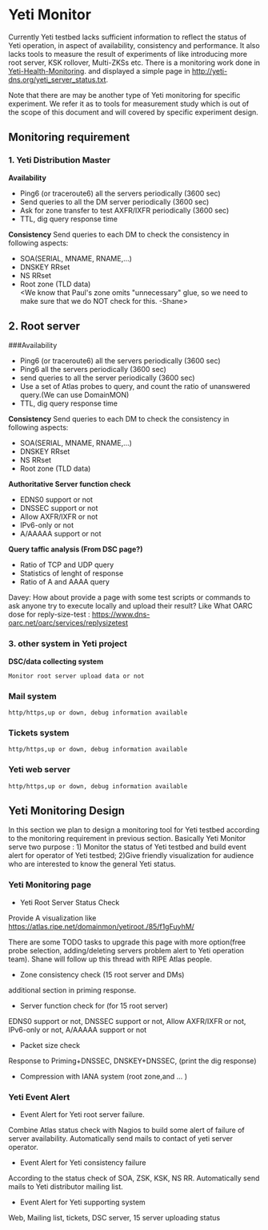 # Yeti Monitor


Currently Yeti testbed lacks sufficient information to reflect the status 
of Yeti operation, in aspect of availability, consistency and performance.
It also lacks tools to measure the result of experiments of like introducing 
more root server, KSK rollover, Multi-ZKSs etc. There is a monitoring work done in [Yeti-Health-Monitoring](https://github.com/BII-Lab/Yeti-Project/blob/master/doc/Yeti-Health-Monitoring.md). 
and displayed a simple page in http://yeti-dns.org/yeti_server_status.txt. 

Note that there are may be another type of Yeti monitoring for specific experiment.
We refer it as to tools for measurement study which is out of the scope of this 
document and will covered by specific experiment design.

## Monitoring requirement 

### 1. Yeti Distribution Master 

**Availability**

* Ping6 (or traceroute6) all the servers periodically (3600 sec)
* Send queries to all the DM server periodically (3600 sec)
* Ask for zone transfer to test AXFR/IXFR periodically (3600 sec)
* TTL, dig query response time

**Consistency**
Send queries to each DM to check the consistency in following aspects:
* SOA(SERIAL, MNAME, RNAME,...)
* DNSKEY RRset
* NS RRset
* Root zone (TLD data)  
<We know that Paul's zone omits "unnecessary" glue, so we need to make sure that we do NOT check for this. -Shane> 

## 2. Root server 

###Availability 

* Ping6 (or traceroute6) all the servers periodically (3600 sec)
* Ping6 all the servers periodically (3600 sec)
* send queries to all the server periodically (3600 sec)
* Use a set of Atlas probes to query, and count the ratio of unanswered query.(We can use DomainMON)
* TTL, dig query response time

**Consistency**
Send queries to each DM to check the consistency in following aspects:
* SOA(SERIAL, MNAME, RNAME,...)
* DNSKEY RRset
* NS RRset
* Root zone (TLD data)  

**Authoritative Server function check**

* EDNS0 support or not
* DNSSEC support or not
* Allow AXFR/IXFR or not
* IPv6-only or not
* A/AAAAA support or not

**Query taffic analysis (From DSC page?)**
* Ratio of TCP and UDP query
* Statistics of lenght of response
* Ratio of A and AAAA query

Davey: How about provide a page with some test scripts or commands 
to ask anyone try to execute locally and upload their result? Like 
What OARC dose for reply-size-test : https://www.dns-oarc.net/oarc/services/replysizetest 

### 3. other system in Yeti project

**DSC/data collecting system**

	Monitor root server upload data or not
### Mail system
	
	http/https,up or down, debug information available  
### Tickets system
	
	http/https,up or down, debug information available  
### Yeti web server
	
	http/https,up or down, debug information available  

## Yeti Monitoring Design

In this section we plan to design a monitoring tool for Yeti testbed according to 
the monitoring requirement in previous section. Basically Yeti Monitor serve two 
purpose : 1) Monitor the status of Yeti testbed and build event alert for operator 
of Yeti testbed; 2)Give friendly visualization for audience who are interested to 
know the general Yeti status.

### Yeti Monitoring page

* Yeti Root Server Status Check

Provide A visualization like https://atlas.ripe.net/domainmon/yetiroot./85/f1gFuyhM/ 
  
There are some TODO tasks to upgrade this page with more option(free probe selection, 
adding/deleting servers problem alert to Yeti operation team). Shane will follow up 
this thread with RIPE Atlas people.
    
* Zone consistency check (15 root server and DMs)

additional section in priming response.
	
*  Server function check for (for 15 root server)

EDNS0 support or not, DNSSEC support or not, Allow AXFR/IXFR or not, IPv6-only or not, A/AAAAA support or not

* Packet size check
 
Response to Priming+DNSSEC, DNSKEY+DNSSEC, (print the dig response)

* Compression with IANA system (root zone,and … )

### Yeti Event Alert 

* Event Alert for Yeti root server failure.

Combine Atlas status check with Nagios to build some alert of failure of server availability. Automatically send mails to contact of yeti server operator.

* Event Alert for Yeti consistency failure 
	
According to the status check of SOA, ZSK, KSK, NS RR. Automatically send mails to Yeti distributor mailing list.

* Event Alert for Yeti supporting system

Web, Mailing list, tickets, DSC server, 15 server uploading status

